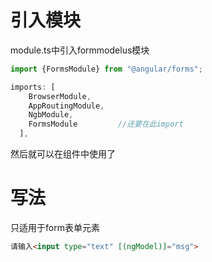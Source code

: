 # 引入模块

module.ts中引入formmodelus模块

```typescript
import {FormsModule} from "@angular/forms";

imports: [
    BrowserModule,
    AppRoutingModule,
    NgbModule,
    FormsModule			//还要在此import
  ],
```

然后就可以在组件中使用了

# 写法

只适用于form表单元素

```html
请输入<input type="text" [(ngModel)]="msg">
```


